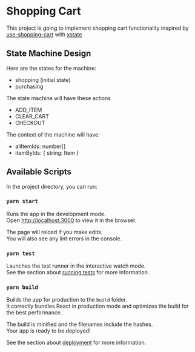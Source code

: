 # Shopping Cart

This project is going to implement shopping cart functionality inspired by [use-shopping-cart](https://github.com/dayhaysoos/use-shopping-cart) with [xstate](https://github.com/statelyai/xstate)

## State Machine Design

Here are the states for the machine:

- shopping (initial state)
- purchasing

The state machine will have these actions

- ADD_ITEM
- CLEAR_CART
- CHECKOUT

The context of the machine will have: 

- allItemIds: number[]
- itemByIds: { string: Item }

## Available Scripts

In the project directory, you can run:

### `yarn start`

Runs the app in the development mode.\
Open [http://localhost:3000](http://localhost:3000) to view it in the browser.

The page will reload if you make edits.\
You will also see any lint errors in the console.

### `yarn test`

Launches the test runner in the interactive watch mode.\
See the section about [running tests](https://facebook.github.io/create-react-app/docs/running-tests) for more information.

### `yarn build`

Builds the app for production to the `build` folder.\
It correctly bundles React in production mode and optimizes the build for the best performance.

The build is minified and the filenames include the hashes.\
Your app is ready to be deployed!

See the section about [deployment](https://facebook.github.io/create-react-app/docs/deployment) for more information.
